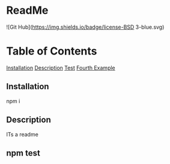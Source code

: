 # ReadMe
  ![Git Hub](https://img.shields.io/badge/license-BSD 3-blue.svg)

  # Table of Contents
 [Installation](#install)
 [Description](#description)
 [Test](#test)
 [Fourth Example](#fourth-examplehttpwwwfourthexamplecom)

  ## Installation
   npm i
  
  ## Description
   ITs a readme
  
  
  ## npm test
  
